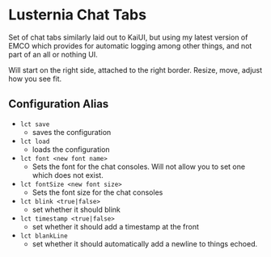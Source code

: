 # Lusternia Chat Tabs

Set of chat tabs similarly laid out to KaiUI, but using my latest version of EMCO which provides for automatic logging among other things, and not part of an all or nothing UI.

Will start on the right side, attached to the right border. Resize, move, adjust how you see fit.

## Configuration Alias

* `lct save`
  * saves the configuration
* `lct load`
  * loads the configuration
* `lct font <new font name>`
  * Sets the font for the chat consoles. Will not allow you to set one which does not exist.
* `lct fontSize <new font size>`
  * Sets the font size for the chat consoles
* `lct blink <true|false>`
  * set whether it should blink
* `lct timestamp <true|false>`
  * set whether it should add a timestamp at the front
* `lct blankLine`
  * set whether it should automatically add a newline to things echoed.
